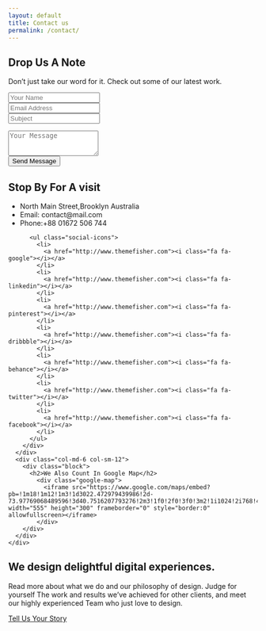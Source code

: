 ```yaml
---
layout: default
title: Contact us
permalink: /contact/
---
```


<!-- Slider Start -->
<section id="global-header">
  <div class="container">
    <div class="row">
      <div class="col-md-12">
        <div class="block">
          <h1>Drop Us A Note</h1>
          <p>Don’t just take our word for it. Check out some of our latest work.</p>
        </div>
      </div>
    </div>
  </div>
</section>
<!-- contact form start -->
<section id="contact-form">
  <div class="container">
    <div class="row">
      <div class="col-md-6 col-sm-12">
        <div class="block">
          <form>
            <div class="form-group">
              <input type="text" class="form-control" placeholder="Your Name">
            </div>
            <div class="form-group">
              <input type="text" class="form-control" placeholder="Email Address">
            </div>
            <div class="form-group">
              <input type="text" class="form-control" placeholder="Subject">
            </div>
          </form>
        </div>
      </div>
      <div class="col-md-6 col-sm-12">
        <div class="block">
          <form>
            <div class="form-group-2">
              <textarea class="form-control" rows="3" placeholder="Your Message"></textarea>
            </div>
            <button class="btn btn-default" type="submit">Send Message</button>
          </form>
        </div>
      </div>
    </div>
    <div id="contact-box" class="row">
      <div class="col-md-6 col-sm-12">
        <div class="block">
          <h2>Stop By For A visit</h2>
          <ul class="address-block">
            <li>
              <i class="fa fa-map-marker"></i>North Main Street,Brooklyn Australia
            </li>
            <li>
              <i class="fa fa-envelope-o"></i>Email: contact@mail.com
            </li>
            <li>
              <i class="fa fa-phone"></i>Phone:+88 01672 506 744
            </li>
          </ul>

          <ul class="social-icons">
            <li>
              <a href="http://www.themefisher.com"><i class="fa fa-google"></i></a>
            </li>
            <li>
              <a href="http://www.themefisher.com"><i class="fa fa-linkedin"></i></a>
            </li>
            <li>
              <a href="http://www.themefisher.com"><i class="fa fa-pinterest"></i></a>
            </li>
            <li>
              <a href="http://www.themefisher.com"><i class="fa fa-dribbble"></i></a>
            </li>
            <li>
              <a href="http://www.themefisher.com"><i class="fa fa-behance"></i></a>
            </li>
            <li>
              <a href="http://www.themefisher.com"><i class="fa fa-twitter"></i></a>
            </li>
            <li>
              <a href="http://www.themefisher.com"><i class="fa fa-facebook"></i></a>
            </li>
          </ul>
        </div>
      </div>
      <div class="col-md-6 col-sm-12">
        <div class="block">
          <h2>We Also Count In Google Map</h2>
            <div class="google-map">
              <iframe src="https://www.google.com/maps/embed?pb=!1m18!1m12!1m3!1d3022.472979439986!2d-73.97769068489596!3d40.7516207793276!2m3!1f0!2f0!3f0!3m2!1i1024!2i768!4f13.1!3m3!1m2!1s0x89c2590247c56379%3A0x15e13bea38b43e18!2sChrysler+Building!5e0!3m2!1sen!2sus!4v1477406538220" width="555" height="300" frameborder="0" style="border:0" allowfullscreen></iframe>
            </div>
        </div>
      </div>
    </div>
  </div>
</section>
<!-- Call to action Start -->
<section id="call-to-action">
  <div class="container">
    <div class="row">
      <div class="col-md-12">
        <div class="block">
          <h2>We design delightful digital experiences.</h2>
          <p>Read more about what we do and our philosophy of design. Judge for yourself The work and results we’ve achieved for other clients, and meet our highly experienced Team who just love to design.</p>
          <a class="btn btn-default btn-call-to-action" href="#" >Tell Us Your Story</a>
        </div>
      </div>
    </div>
  </div>
</section>
